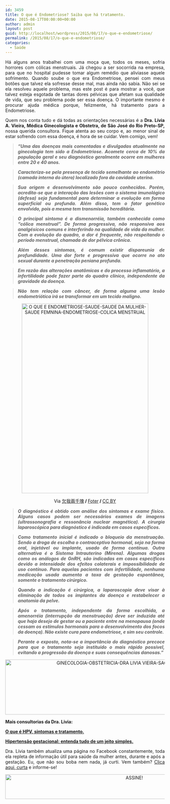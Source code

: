 ```yaml
---
id: 3459
title: O que é Endometriose? Saiba que há tratamento.
date: 2015-08-17T00:00:00+00:00
author: admin
layout: post
guid: http://localhost/wordpress/2015/08/17/o-que-e-endometriose/
permalink: /2015/08/17/o-que-e-endometriose/
categories:
  - Saúde
---
```

<p align="justify">
  Há alguns anos trabalhei com uma moça que, todos os meses, sofria horrores com cólicas menstruais. Já chegou a ser socorrida na empresa, para que no hospital pudesse tomar algum remédio que aliviasse aquele sofrimento. Quando soube o que era Endometriose, pensei com meus botões que talvez ela sofresse desse mal, mas ainda não sabia. Não sei se ela resolveu aquele problema, mas este post é para mostrar a você, que talvez esteja esgotada de tantas dores pélvicas que afetam sua qualidade de vida, que seu problema pode ser essa doença. O importante mesmo é procurar ajuda médica porque, felizmente, há tratamento para a Endometriose.
</p>

<p align="justify">
  Quem nos conta tudo e dá todas as orientações necessárias é a <strong>Dra. Lívia A. Vieira, Médica Ginecologista e Obstetra, de São José do Rio Preto-SP, </strong>nossa querida consultora. Fique atenta ao seu corpo e, ao menor sinal de estar sofrendo com essa doença, é hora de se cuidar. Vem comigo, vem!
</p>

> <p align="justify">
>   <strong><em>“Uma das doenças mais comentadas e divulgadas atualmente na ginecologia tem sido a Endometriose. Acomete cerca de 10% da população geral e seu diagnóstico geralmente ocorre em mulheres entre 20 e 40 anos.</em></strong>
> </p>

> <p align="justify">
>   <strong><em>Caracteriza-se pela presença de tecido semelhante ao endométrio (camada interna do útero) localizado fora da cavidade uterina.</em></strong>
> </p>

> <p align="justify">
>   <strong><em>Sua origem e desenvolvimento são pouco conhecidos. Porém, acredita-se que a interação das lesões com o sistema imunológico (defesa) seja fundamental para determinar a evolução em forma superficial ou profunda. Além disso, tem o fator genético envolvido, pois a mesma tem transmissão hereditária.</em></strong>
> </p>

> <p align="justify">
>   <strong><em>O principal sintoma é a dismenorréia, também conhecida como “cólica menstrual”. De forma progressiva, não responsiva aos analgésicos comuns e interferindo na qualidade de vida da mulher. Com a evolução do quadro, a dor é frequente, não respeitando o período menstrual, chamada de dor pélvica crônica.</em></strong>
> </p>

> <p align="justify">
>   <strong><em>Além desses sintomas, é comum existir dispareunia de profundidade. Uma dor forte e progressiva que ocorre no ato sexual durante a penetração peniana profunda.</em></strong>
> </p>

> <p align="justify">
>   <strong><em>Em razão das alterações anatômicas e do processo inflamatório, a infertilidade pode fazer parte do quadro clínico, independente da gravidade da doença.</em></strong>
> </p>

> <p align="justify">
>   <strong><em>Não tem relação com câncer, de forma alguma uma lesão endometriótica irá se transformar em um tecido maligno.</em></strong>
> </p>

<p align="center">
  <a href="http://www.trololodemulher.com.br/blog/wp-content/uploads/2015/08/O-QUE-E-ENDOMETRIOSE-SAUDE-SAUDE-DA-MULHER-SAUDE-FEMNINA-ENDOMETRIOSE-COLICA-MENSTRUAL.jpg"><img class="alignnone size-full wp-image-11245" src="http://www.trololodemulher.com.br/blog/wp-content/uploads/2015/08/O-QUE-E-ENDOMETRIOSE-SAUDE-SAUDE-DA-MULHER-SAUDE-FEMNINA-ENDOMETRIOSE-COLICA-MENSTRUAL.jpg" alt="O QUE E ENDOMETRIOSE-SAUDE-SAUDE DA MULHER-SAUDE FEMNINA-ENDOMETRIOSE-COLICA MENSTRUAL" width="400" height="600" /></a>
</p>

<p align="center">
  Via <a href="https://www.flickr.com/photos/rbmay/2964597186/" target="_blank">欠我兩千塊</a><b> / </b><a href="http://foter.com/" target="_blank">Foter</a><b> / </b><a href="http://creativecommons.org/licenses/by/2.0/" target="_blank">CC BY</a>
</p>

> <p align="justify">
>   <strong><em>O diagnóstico é obtido com análise dos sintomas e exame físico. Alguns casos podem ser necessários exames de imagens (ultrassonografia e ressonância nuclear magnética). A cirurgia laparoscópica para diagnóstico é indicada em casos específicos.</em></strong>
> </p>

> <p align="justify">
>   <strong><em>Como tratamento inicial é indicado o bloqueio da menstruação. Sendo a droga de escolha o contraceptivo hormonal, seja na forma oral, injetável ou implante, usado de forma contínua. Outra alternativa é o Sistema Intrauterino (Mirena). Algumas drogas como os análogos de GnRH, são indicadas em casos específicos devido a intensidade dos efeitos colaterais e impossibilidade de uso contínuo. Para aquelas pacientes com infertilidade, nenhuma medicação usada aumenta a taxa de gestação espontânea, somente o tratamento cirúrgico.</em></strong>
> </p>

> <p align="justify">
>   <strong><em>Quando a indicação é cirúrgica, a laparoscopia deve visar à eliminação de todos os implantes da doença e restabelecer a anatomia da pelve.</em></strong>
> </p>

> <p align="justify">
>   <strong><em>Após o tratamento, independente da forma escolhida, a amenorréia (interrupção da menstruação) deve ser induzida até que haja desejo de gestar ou a paciente entre na menopausa (onde cessam os estímulos hormonais para o desenvolvimento dos focos da doença). Não existe cura para endometriose, e sim seu controle.</em></strong>
> </p>

> <p align="justify">
>   <strong><em>Perante o exposto, nota-se a importância do diagnóstico precoce para que o tratamento seja instituído o mais rápido possível, evitando a progressão da doença e suas consequências danosas.”</em></strong>
> </p>

<p align="center">
  <a href="http://www.trololodemulher.com.br/blog/wp-content/uploads/2015/07/GINECOLOGIA-OBSTETRICIA-DRA-LIVIA-VIEIRA-SAO-JOSE-RIO-PRETO-SP.jpg"><img class="alignnone size-full wp-image-11096" src="http://www.trololodemulher.com.br/blog/wp-content/uploads/2015/07/GINECOLOGIA-OBSTETRICIA-DRA-LIVIA-VIEIRA-SAO-JOSE-RIO-PRETO-SP.jpg" alt="GINECOLOGIA-OBSTETRICIA-DRA LIVIA VIEIRA-SAO JOSE RIO PRETO-SP" width="800" height="174" /></a>
</p>

<p align="justify">
  <strong>Mais consultorias da Dra. Livia:</strong>
</p>

<p align="justify">
  <strong><a href="http://www.trololodemulher.com.br/2015/08/03/o-que-e-hpv/" target="_blank">O que é HPV, sintomas e tratamento.</a></strong>
</p>

<p align="justify">
  <strong><a href="http://www.trololodemulher.com.br/2015/07/10/hipertensao-gestacional/" target="_blank">Hipertensão gestacional: entenda tudo de um jeito simples.</a></strong>
</p>

<p align="justify">
  Dra. Lívia também atualiza uma página no Facebook constantemente, toda ela repleta de informação útil para saúde da mulher antes, durante e após a gestação. Eu, que não sou boba nem nada, já curti. Vem também? <a href="https://www.facebook.com/draliviaavieira/timeline" target="_blank">Clica aqui, curta</a> e informe-se!
</p>

<p align="center">
  <a href="http://feedburner.google.com/fb/a/mailverify?uri=blogBichaFemea&loc=en_US" target="_blank"><img class="alignnone size-full wp-image-10439" src="http://www.trololodemulher.com.br/blog/wp-content/uploads/2014/09/ASSINE.png" alt="ASSINE!" width="800" height="78" /></a>
</p>

<p align="justify">